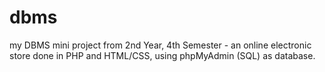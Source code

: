 # dbms
my DBMS mini project from 2nd Year, 4th Semester - an online electronic store done in PHP and HTML/CSS, using phpMyAdmin (SQL) as database.
